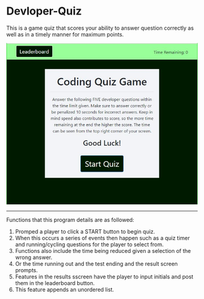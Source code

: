# Devloper-Quiz
This is a game quiz that scores your ability to answer question correctly as well as in a timely manner for maximum points.

![image](https://raw.githubusercontent.com/jcraig451/Devloper-Quiz/master/assets/images/quiz-page.jpg)
<hr>

Functions that this program details are as followed:

1. Promped a player to click a START button to begin quiz.
2. When this occurs a series of events then happen such as a quiz timer and running/cycling questions for the player to select from.
3. Functions also include the time being reduced given a selection of the wrong answer.
4. Or the time running out and the test ending and the result screen prompts.
5. Features in the results sscreen have the player to input initials and post them in the leaderboard button.
6. This feature appends an unordered list.
